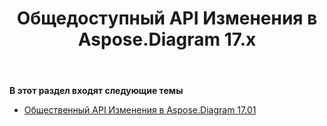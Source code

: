 ﻿---
title: Общедоступный API Изменения в Aspose.Diagram 17.x
type: docs
weight: 10
url: /ru/net/public-api-changes-in-aspose-diagram-17-x/
---
**В этот раздел входят следующие темы**
- [Общественный API Изменения в Aspose.Diagram 17.01](/diagram/ru/net/public-api-changes-in-aspose-diagram-17-01/)
